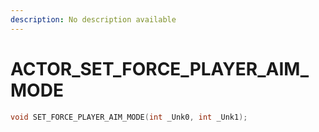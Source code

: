 ```yaml
---
description: No description available 
---
```


# ACTOR\_SET_FORCE_PLAYER_AIM_MODE

```cpp
void SET_FORCE_PLAYER_AIM_MODE(int _Unk0, int _Unk1);
```